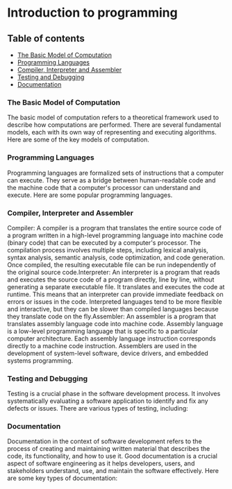 # Introduction to programming
## Table of contents
- [The Basic Model of Computation](#The-basic-model-of-computation)
- [Programming Languages](#programming-languages)
- [Compiler, Interpreter and Assembler](#Compiler-Interpreter-and-Assembler)
- [Testing and Debugging](#testing-and-debugging)
- [Documentation](#documentation)

### The Basic Model of Computation 
The basic model of computation refers to a theoretical framework used to describe how computations are performed. There are several fundamental models, each with its own way of representing and executing algorithms. Here are some of the key models of computation.

### Programming Languages
Programming languages are formalized sets of instructions that a computer can execute. They serve as a bridge between human-readable code and the machine code that a computer's processor can understand and execute. Here are some popular programming languages.

### Compiler, Interpreter and Assembler
Compiler: A compiler is a program that translates the entire source code of a program written in a high-level programming language into machine code (binary code) that can be executed by a computer's processor. The compilation process involves multiple steps, including lexical analysis, syntax analysis, semantic analysis, code optimization, and code generation. Once compiled, the resulting executable file can be run independently of the original source code.Interpreter: An interpreter is a program that reads and executes the source code of a program directly, line by line, without generating a separate executable file. It translates and executes the code at runtime. This means that an interpreter can provide immediate feedback on errors or issues in the code. Interpreted languages tend to be more flexible and interactive, but they can be slower than compiled languages because they translate code on the fly.Assembler: An assembler is a program that translates assembly language code into machine code. Assembly language is a low-level programming language that is specific to a particular computer architecture. Each assembly language instruction corresponds directly to a machine code instruction. Assemblers are used in the development of system-level software, device drivers, and embedded systems programming.

### Testing and Debugging
Testing is a crucial phase in the software development process. It involves systematically evaluating a software application to identify and fix any defects or issues. There are various types of testing, including:

### Documentation 
Documentation in the context of software development refers to the process of creating and maintaining written material that describes the code, its functionality, and how to use it. Good documentation is a crucial aspect of software engineering as it helps developers, users, and stakeholders understand, use, and maintain the software effectively. Here are some key types of documentation:
